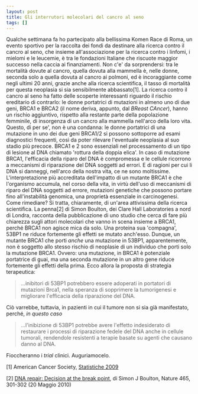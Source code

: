 ```yaml
---
layout: post
title: Gli interrutori molecolari del cancro al seno
tags: []
---
```


Qualche settimana fa ho partecipato alla bellissima Komen Race di Roma, un evento sportivo per la raccolta dei fondi da destinare alla ricerca contro il cancro al seno, che insieme all'associazione per la ricerca contro i linfomi, i mielomi e le leucemie, è tra le fondazioni Italiane che riscuote maggior successo nella caccia ai finanziamenti. Non c'e' da sorprendersi: tra le mortalità dovute al cancro, quella dovuta alla mammella è, nelle donne, seconda solo a quella dovuta al cancro ai polmoni, ed è incoraggiante come negli ultimi 20 anni, grazie anche alla ricerca scientifica, il tasso di mortalità per questa neoplasia si sia sensibilmente abbassato[1].
La ricerca contro il cancro al seno ha fatto delle scoperte interessanti riguardo il rischio ereditario di contrarlo: le donne portatrici di mutazioni in almeno uno di due geni, BRCA1 e BRCA2 (il nome deriva, appunto, dal *BReast CAncer*), hanno un rischio aggiuntivo, rispetto alla restante parte della popolazione femminile, di insorgenza di un cancro alla mammella nell'arco della loro vita. Questo, di per se', non è una condanna: le donne portatrici di una mutazione in uno dei due geni BRCA1/2 si possono sottoporre ad esami diagnostici frequenti, così da poter rilevare l'eventuale neoplasia al suo stadio più precoce.
BRCA1 e 2 sono essenziali nel processamento di un tipo di lesione al DNA chiamato 'rottura della doppia elica'. In caso di mutazione BRCA1, l'efficacia della riparo del DNA è compromessa e le cellule ricorrono a meccanismi di riparazione del DNA soggetti ad errori. E di ragioni per cui li DNA si danneggi, nell'arco della nostra vita, ce ne sono moltissime. L'interpretazione più accreditata dell'impatto di un mutante BRCA1 è che l'organismo accumula, nel corso della vita, in virtù dell'uso di meccanismi di riparo del DNA soggetti ad errore, mutazioni genetiche che possono portare fino all'instabilità genomica, una proprietà essenziale in carcinogenesi. Come rimediare? Si tratta, chiaramente, di un'area attivissima della ricerca scientifica. La penna[2] di Simon Boulton, dei Clare Hall Laboratories a nord di Londra, racconta della pubblicazione di uno studio che cerca di fare più chiarezza sugli attori molecolari che vanno in scena insieme a BRCA1, perché BRCA1 non agisce mica da solo.
Una proteina sua 'compagna', 53BP1 ne riduce fortemente gli effetti se mutato anch'esso. Dunque, un mutante BRCA1 che porti *anche* una mutazione in 53BP1, apparentemente, non è soggetto allo stesso rischio di neoplasie di un individuo che porti solo la mutazione BRCA1. Ovvero: una mutazione, in BRCA1 è potenziale portatrice di guai, ma una seconda mutazione in un altro gene riduce fortemente gli effetti della prima. Ecco allora la proposta di strategia terapeutica:

> ...inibitori di 53BP1 potrebbero essere adoperati in portatori di mutazioni Brca1, nella speranza di sopprimere la tumorigenesi e migliorare l'efficacia della riparazione del DNA.

Ciò varrebbe, tuttavia, in pazienti in cui il tumore non si sia già manifestato, perché, *in questo caso*

> ...l'inibizione di 53BP1 potrebbe avere l'effetto indesiderato di restaurare i processi di riparazione fedele del DNA anche in cellule tumorali, rendendole resistenti a terapie basate su agenti che causano danno al DNA.

Fioccheranno i *trial* clinici. Auguriamocelo.

[1] American Cancer Society, [Statistiche 2009](http://www.cancer.org/docroot/PRO/content/PRO_1_1_Cancer_Statistics_2009_Presentation.asp)

[2] [DNA repair: Decision at the break point](http://dx.doi.org/10.1038/465301a), di Simon J Boulton, Nature 465, 301-302 (20 Maggio 2010)
